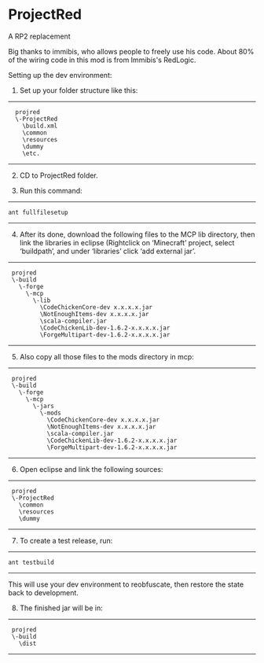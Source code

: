 ProjectRed
==========

A RP2 replacement


Big thanks to immibis, who allows people to freely use his code.  About 80% of the wiring code
in this mod is from Immibis's RedLogic.


Setting up the dev environment:

1) Set up your folder structure like this:
***
      projred
      \-ProjectRed
     	\build.xml
     	\common
       	\resources
      	\dummy
      	\etc.
***
2) CD to ProjectRed folder.

3) Run this command:
***
`ant fullfilesetup`
***
4) After its done, download the following files to the MCP lib directory, then link the libraries in eclipse (Rightclick on ‘Minecraft’ project, select ‘buildpath’, and under ‘libraries’ click ‘add external jar’.
***
     projred
     \-build
       \-forge
         \-mcp
           \-lib
             \CodeChickenCore-dev x.x.x.x.jar
             \NotEnoughItems-dev x.x.x.x.jar
             \scala-compiler.jar
             \CodeChickenLib-dev-1.6.2-x.x.x.x.jar
             \ForgeMultipart-dev-1.6.2-x.x.x.x.jar
***

5) Also copy all those files to the mods directory in mcp:
***
     projred
     \-build
       \-forge
         \-mcp
           \-jars
             \-mods
               \CodeChickenCore-dev x.x.x.x.jar
               \NotEnoughItems-dev x.x.x.x.jar
               \scala-compiler.jar
               \CodeChickenLib-dev-1.6.2-x.x.x.x.jar
               \ForgeMultipart-dev-1.6.2-x.x.x.x.jar
***

6) Open eclipse and link the following sources:
***
     projred
     \-ProjectRed
       \common
       \resources
       \dummy
***

7) To create a test release, run:
***
 `ant testbuild`
***

This will use your dev environment to reobfuscate, then restore the state back to development.

8) The finished jar will be in:
***
     projred
     \-build
       \dist
***
